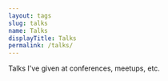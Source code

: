 ```yaml
---
layout: tags
slug: talks
name: Talks
displayTitle: Talks
permalink: /talks/
---
```


Talks I've given at conferences, meetups, etc.
